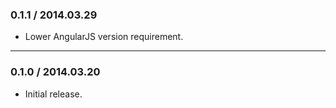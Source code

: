 ### 0.1.1 / 2014.03.29
* Lower AngularJS version requirement.

---

### 0.1.0 / 2014.03.20
* Initial release.
